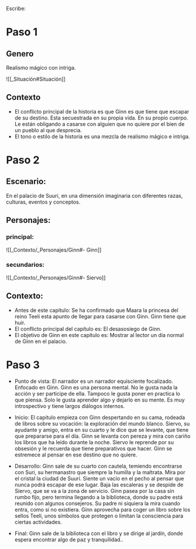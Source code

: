 Escribe:

# Paso 1

## Genero
Realismo mágico con intriga.

![[_Situación#Situación]]

## Contexto

- El conflicto principal de la historia es que Ginn es que tiene que escapar de su destino. Esta secuestrada en su propia vida. En su propio cuerpo. Le están obligando a casarse con alguien que no quiere por el bien de un pueblo al que desprecia.
- El tono o estilo de la historia es una mezcla de realismo mágico e intriga.

# Paso 2

## Escenario:
En el palacio de Suuri, en una dimensión imaginaria con diferentes razas, culturas, eventos y conceptos.

## Personajes:
### principal:
![[_Contexto/_Personajes/Ginn#- Ginn]]
### secundarios:
![[_Contexto/_Personajes/Ginn#- Siervo]]
## Contexto:

-   Antes de este capítulo: Se ha confirmado que Maara la princesa del reino Teeli esta apunto de llegar para casarse con Ginn. Ginn tiene que huir.
-   El conflicto principal del capítulo es: El desasosiego de Ginn.
-   El objetivo de Ginn en este capítulo es: Mostrar al lector un dia normal de Ginn en el palacio.

# Paso 3

 - Punto de vista: El narrador es un narrador equisciente focalizado. Enfocado en Ginn. Ginn es una persona mental. No le gusta nada la acción y ser participe de ella. Tampoco le gusta poner en practica lo que piensa. Solo le gusta aprender algo y dejarlo en su mente. Es muy introspectivo y tiene largos diálogos internos. 

- Inicio: El capítulo empieza con Ginn despertando en su cama, rodeada de libros sobre su vocación: la exploración del mundo blanco. Siervo, su ayudante y amigo, entra en su cuarto y le dice que se levante, que tiene que prepararse para el día. Ginn se levanta con pereza y mira con cariño los libros que ha leído durante la noche. Siervo le reprende por su obsesión y le recuerda que tiene preparativos que hacer. Ginn se estremece al pensar en ese destino que no quiere.

- Desarrollo: Ginn sale de su cuarto con cautela, temiendo encontrarse con Suri, su hermanastro que siempre la humilla y la maltrata. Mira por el cristal la ciudad de Suuri. Siente un vacío en el pecho al pensar que nunca podrá escapar de ese lugar. Baja las escaleras y se despide de Siervo, que se va a la zona de servicio. Ginn pasea por la casa sin rumbo fijo, pero termina llegando a la biblioteca, donde su padre está reunido con algunos consejeros. Su padre ni siquiera la mira cuando entra, como si no existiera. Ginn aprovecha para coger un libro sobre los sellos Teeli, unos símbolos que protegen o limitan la consciencia para ciertas actividades. 

- Final: Ginn sale de la biblioteca con el libro y se dirige al jardín, donde espera encontrar algo de paz y tranquilidad..